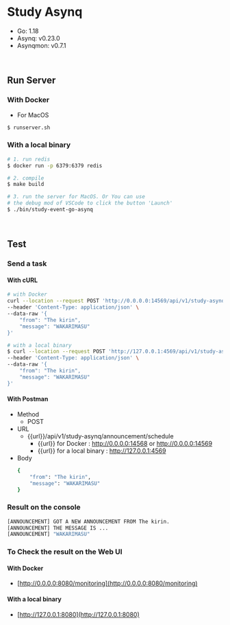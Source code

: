 # Study Asynq

- Go: 1.18
- Asynq: v0.23.0
- Asynqmon: v0.7.1

<br/>

## Run Server
### With Docker
- For MacOS
```bash
$ runserver.sh
```

### With a local binary
```bash
# 1. run redis
$ docker run -p 6379:6379 redis 

# 2. compile
$ make build

# 3. run the server for MacOS. Or You can use
# the debug mod of VSCode to click the button 'Launch' 
$ ./bin/study-event-go-asynq
```

<br/>

## Test

### Send a task
#### With cURL
```bash
# with Docker
curl --location --request POST 'http://0.0.0.0:14569/api/v1/study-asynq/announcement/schedule' \
--header 'Content-Type: application/json' \
--data-raw '{
    "from": "The kirin",
    "message": "WAKARIMASU"
}'

# with a local binary
$ curl --location --request POST 'http://127.0.0.1:4569/api/v1/study-asynq/announcement/schedule' \
--header 'Content-Type: application/json' \
--data-raw '{
    "from": "The kirin",
    "message": "WAKARIMASU"
}'
```

#### With Postman
- Method
    - POST
- URL
    - {{url}}/api/v1/study-asynq/announcement/schedule
        - {{url}} for Docker : http://0.0.0.0:14568 or http://0.0.0.0:14569
        - {{url}} for a local binary : http://127.0.0.1:4569
- Body
    ```bash
    {
        "from": "The kirin",
        "message": "WAKARIMASU"
    }
    ```

### Result on the console
```bash
[ANNOUNCEMENT] GOT A NEW ANNOUNCEMENT FROM The kirin.
[ANNOUNCEMENT] THE MESSAGE IS ...
[ANNOUNCEMENT] "WAKARIMASU"
```

### To Check the result on the Web UI
#### With Docker
- [http://0.0.0.0:8080/monitoring](http://0.0.0.0:8080/monitoring)
#### With a local binary
- [http://127.0.0.1:8080](http://127.0.0.1:8080)
